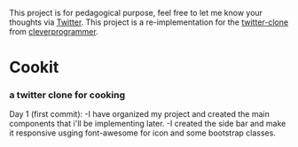 This project is for pedagogical purpose, feel free to let me know your thoughts via [Twitter](https://twitter.com/faroukyeddou).
This project is a re-implementation for the [twitter-clone](https://github.com/CleverProgrammers/twitter-clone) from [cleverprogrammer](https://www.youtube.com/c/CleverProgrammer/).
# Cookit
### a twitter clone for cooking
Day 1 (first commit): -I have organized my project and created the main components that i'll be implementing later. 
                      -I created the side bar and make it responsive usging font-awesome for icon and some bootstrap classes.

